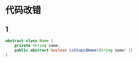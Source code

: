 # 代码改错

## 1
```java
abstract class Name {
    private String name;
    public abstract boolean isStupidName(String name) {}
}
```